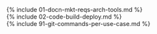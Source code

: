 {% include 01-docn-mkt-reqs-arch-tools.md %} <br>
{% include 02-code-build-deploy.md %} <br>
{% include 91-git-commands-per-use-case.md %}
